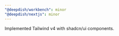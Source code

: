 ```yaml
---
"@deepdish/workbench": minor
"@deepdish/nextjs": minor
---
```


Implemented Tailwind v4 with shadcn/ui components.
